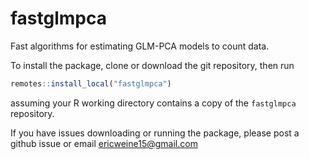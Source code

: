 # fastglmpca

Fast algorithms for estimating GLM-PCA models to count data.

To install the package, clone or download the git repository, then run

```R
remotes::install_local("fastglmpca")
```

assuming your R working directory contains a copy of the `fastglmpca`
repository.

If you have issues downloading or running the package, please post a github issue
or email ericweine15@gmail.com

